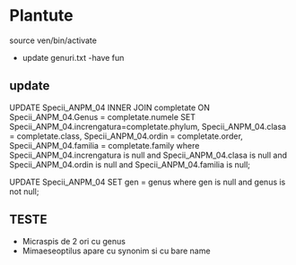 # Plantute
source ven/bin/activate
- update genuri.txt
-have fun

## update

UPDATE Specii_ANPM_04 
INNER JOIN completate ON Specii_ANPM_04.Genus = completate.numele 
SET Specii_ANPM_04.increngatura=completate.phylum,
  Specii_ANPM_04.clasa = completate.class,
  Specii_ANPM_04.ordin = completate.order,
  Specii_ANPM_04.familia = completate.family
where Specii_ANPM_04.increngatura is null 
and Specii_ANPM_04.clasa is null 
and Specii_ANPM_04.ordin is null 
and Specii_ANPM_04.familia is null;

UPDATE Specii_ANPM_04 
SET gen = genus
where gen is null
and genus is not null;

## TESTE
- Micraspis de 2 ori cu genus
- Mimaeseoptilus  apare cu synonim si cu bare name